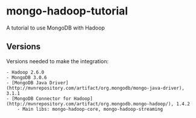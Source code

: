 # mongo-hadoop-tutorial
A tutorial to use MongoDB with Hadoop

## Versions
Versions needed to make the integration:

    - Hadoop 2.6.0
    - MongoDB 3.0.6
    - [MongoDB Java Driver](http://mvnrepository.com/artifact/org.mongodb/mongo-java-driver), 3.1.1
    - [MongoDB Connector for Hadoop](http://mvnrepository.com/artifact/org.mongodb.mongo-hadoop/), 1.4.2
        - Main libs: mongo-hadoop-core, mongo-hadoop-streaming
        

